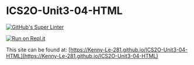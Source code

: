 # ICS2O-Unit3-04-HTML

[![GitHub's Super Linter](https://github.com/Kenny-Le-281/ICS2O-Unit3-04-HTML/workflows/GitHub's%20Super%20Linter/badge.svg)](https://github.com/Kenny-Le-281/ICS2O-Unit3-04-HTML/actions)

[![Run on Repl.it](https://repl.it/badge/github/Kenny-Le-281/ICS2O-Unit3-04-HTML)](https://repl.it/github/Kenny-Le-281/ICS2O-Unit3-04-HTML)

This site can be found at: [https://Kenny-Le-281.github.io/ICS2O-Unit3-04-HTML](https://Kenny-Le-281.github.io/ICS2O-Unit3-04-HTML)
